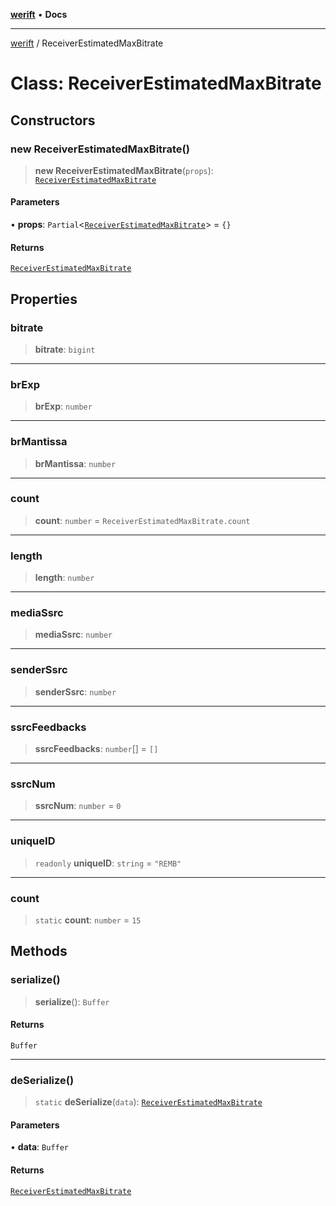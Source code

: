 [**werift**](../README.md) • **Docs**

***

[werift](../globals.md) / ReceiverEstimatedMaxBitrate

# Class: ReceiverEstimatedMaxBitrate

## Constructors

### new ReceiverEstimatedMaxBitrate()

> **new ReceiverEstimatedMaxBitrate**(`props`): [`ReceiverEstimatedMaxBitrate`](ReceiverEstimatedMaxBitrate.md)

#### Parameters

• **props**: `Partial`\<[`ReceiverEstimatedMaxBitrate`](ReceiverEstimatedMaxBitrate.md)\> = `{}`

#### Returns

[`ReceiverEstimatedMaxBitrate`](ReceiverEstimatedMaxBitrate.md)

## Properties

### bitrate

> **bitrate**: `bigint`

***

### brExp

> **brExp**: `number`

***

### brMantissa

> **brMantissa**: `number`

***

### count

> **count**: `number` = `ReceiverEstimatedMaxBitrate.count`

***

### length

> **length**: `number`

***

### mediaSsrc

> **mediaSsrc**: `number`

***

### senderSsrc

> **senderSsrc**: `number`

***

### ssrcFeedbacks

> **ssrcFeedbacks**: `number`[] = `[]`

***

### ssrcNum

> **ssrcNum**: `number` = `0`

***

### uniqueID

> `readonly` **uniqueID**: `string` = `"REMB"`

***

### count

> `static` **count**: `number` = `15`

## Methods

### serialize()

> **serialize**(): `Buffer`

#### Returns

`Buffer`

***

### deSerialize()

> `static` **deSerialize**(`data`): [`ReceiverEstimatedMaxBitrate`](ReceiverEstimatedMaxBitrate.md)

#### Parameters

• **data**: `Buffer`

#### Returns

[`ReceiverEstimatedMaxBitrate`](ReceiverEstimatedMaxBitrate.md)

